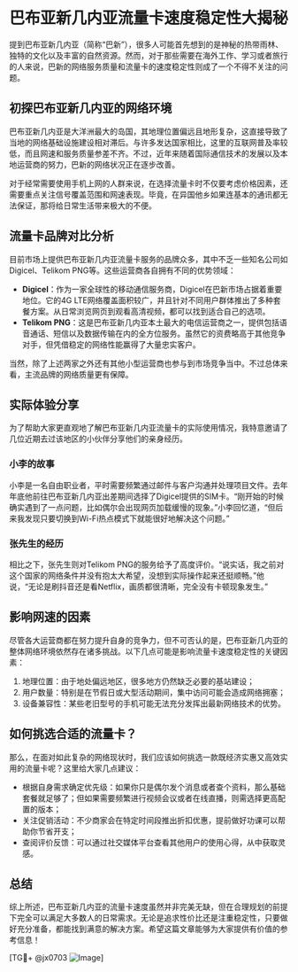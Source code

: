 # 巴布亚新几内亚流量卡速度稳定性大揭秘

提到巴布亚新几内亚（简称“巴新”），很多人可能首先想到的是神秘的热带雨林、独特的文化以及丰富的自然资源。然而，对于那些需要在海外工作、学习或者旅行的人来说，巴新的网络服务质量和流量卡的速度稳定性则成了一个不得不关注的问题。

## 初探巴布亚新几内亚的网络环境

巴布亚新几内亚是大洋洲最大的岛国，其地理位置偏远且地形复杂，这直接导致了当地的网络基础设施建设相对滞后。与许多发达国家相比，这里的互联网普及率较低，而且网速和服务质量参差不齐。不过，近年来随着国际通信技术的发展以及本地运营商的努力，巴新的网络状况正在逐步改善。

对于经常需要使用手机上网的人群来说，在选择流量卡时不仅要考虑价格因素，还需要重点关注信号覆盖范围和网速表现。毕竟，在异国他乡如果连基本的通讯都无法保证，那将给日常生活带来极大的不便。

## 流量卡品牌对比分析

目前市场上提供巴布亚新几内亚流量卡服务的品牌众多，其中不乏一些知名公司如Digicel、Telikom PNG等。这些运营商各自拥有不同的优势领域：

- **Digicel**：作为一家全球性的移动通信服务商，Digicel在巴新市场占据着重要地位。它的4G LTE网络覆盖面积较广，并且针对不同用户群体推出了多种套餐方案。从日常浏览网页到观看高清视频，都可以找到适合自己的选项。
- **Telikom PNG**：这是巴布亚新几内亚本土最大的电信运营商之一，提供包括语音通话、短信以及数据传输在内的全方位服务。虽然它的资费略高于其他竞争对手，但凭借稳定的网络性能赢得了大量忠实客户。
  
当然，除了上述两家之外还有其他小型运营商也参与到市场竞争当中。不过总体来看，主流品牌的网络质量更有保障。

## 实际体验分享

为了帮助大家更直观地了解巴布亚新几内亚流量卡的实际使用情况，我特意邀请了几位近期去过该地区的小伙伴分享他们的亲身经历。

### 小李的故事
小李是一名自由职业者，平时需要频繁通过邮件与客户沟通并处理项目文件。去年年底他前往巴布亚新几内亚出差期间选择了Digicel提供的SIM卡。“刚开始的时候确实遇到了一点问题，比如偶尔会出现网页加载缓慢的现象。”小李回忆道，“但后来我发现只要切换到Wi-Fi热点模式下就能很好地解决这个问题。”

### 张先生的经历
相比之下，张先生则对Telikom PNG的服务给予了高度评价。“说实话，我之前对这个国家的网络条件并没有抱太大希望，没想到实际操作起来还挺顺畅。”他说，“无论是刷抖音还是看Netflix，画质都很清晰，完全没有卡顿现象发生。”

## 影响网速的因素

尽管各大运营商都在努力提升自身的竞争力，但不可否认的是，巴布亚新几内亚的整体网络环境依然存在诸多挑战。以下几点可能是影响流量卡速度稳定性的关键因素：

1. 地理位置：由于地处偏远地区，很多地方仍然缺乏必要的基站建设；
2. 用户数量：特别是在节假日或大型活动期间，集中访问可能会造成网络拥塞；
3. 设备兼容性：某些老旧型号的手机可能无法充分发挥出最新网络技术的优势。

## 如何挑选合适的流量卡？

那么，在面对如此复杂的网络现状时，我们应该如何挑选一款既经济实惠又高效实用的流量卡呢？这里给大家几点建议：

- 根据自身需求确定优先级：如果你只是偶尔发个消息或者查个资料，那么基础套餐就足够了；但如果需要频繁进行视频会议或者在线直播，则需选择更高配置的版本；
- 关注促销活动：不少商家会在特定时间段推出折扣优惠，提前做好功课可以帮助你节省开支；
- 查阅评价反馈：可以通过社交媒体平台查看其他用户的使用心得，从中获取灵感。

## 总结

综上所述，巴布亚新几内亚的流量卡速度虽然并非完美无缺，但在合理规划的前提下完全可以满足大多数人的日常需求。无论是追求性价比还是注重稳定性，只要做好充分准备，都能找到满意的解决方案。希望这篇文章能够为大家提供有价值的参考信息！

[TG💪+ @jx0703 ![Image](https://github.com/user-attachments/assets/dbca1d08-cadb-493c-b0ec-ad6f7a83f270)]